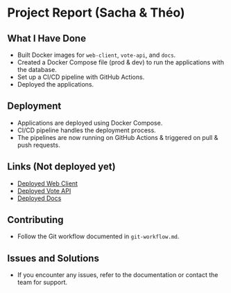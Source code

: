 # Project Report (Sacha & Théo)

## What I Have Done
- Built Docker images for `web-client`, `vote-api`, and `docs`.
- Created a Docker Compose file (prod & dev) to run the applications with the database.
- Set up a CI/CD pipeline with GitHub Actions.
- Deployed the applications.

## Deployment
- Applications are deployed using Docker Compose.
- CI/CD pipeline handles the deployment process.
- The pipelines are now running on GitHub Actions & triggered on pull & push requests.

## Links (Not deployed yet)
- [Deployed Web Client](#)
- [Deployed Vote API](#)
- [Deployed Docs](#)

## Contributing
- Follow the Git workflow documented in `git-workflow.md`.

## Issues and Solutions
- If you encounter any issues, refer to the documentation or contact the team for support.